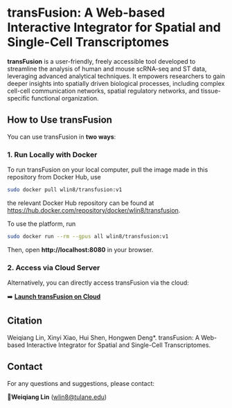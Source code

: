 # transFusion: A Web-based Interactive Integrator for Spatial and Single-Cell Transcriptomes

**transFusion** is a user-friendly, freely accessible tool developed to streamline the analysis of human and mouse scRNA-seq and ST data, leveraging advanced analytical techniques. It empowers researchers to gain deeper insights into spatially driven biological processes, including complex cell-cell communication networks, spatial regulatory networks, and tissue-specific functional organization.

## How to Use transFusion

You can use transFusion in **two ways**:

### 1. Run Locally with Docker
To run transFusion on your local computer, pull the image made in this repository from Docker Hub, use

```bash
sudo docker pull wlin8/transfusion:v1
```
the relevant Docker Hub repository can be found at <https://hub.docker.com/repository/docker/wlin8/transfusion>.

To use the platform, run

```bash
sudo docker run --rm --gpus all wlin8/transfusion:v1
```
Then, open **http://localhost:8080** in your browser.

### 2. Access via Cloud Server
Alternatively, you can directly access transFusion via the cloud:

➡️ **[Launch transFusion on Cloud](https://rhino-neat-woodcock.ngrok-free.app/app/transfusion)**  

## Citation

Weiqiang Lin, Xinyi Xiao, Hui Shen, Hongwen Deng*. transFusion: A Web-based Interactive Integrator for Spatial and Single-Cell Transcriptomes.

## Contact

For any questions and suggestions, please contact:

📧**Weiqiang Lin** (wlin8@tulane.edu)
